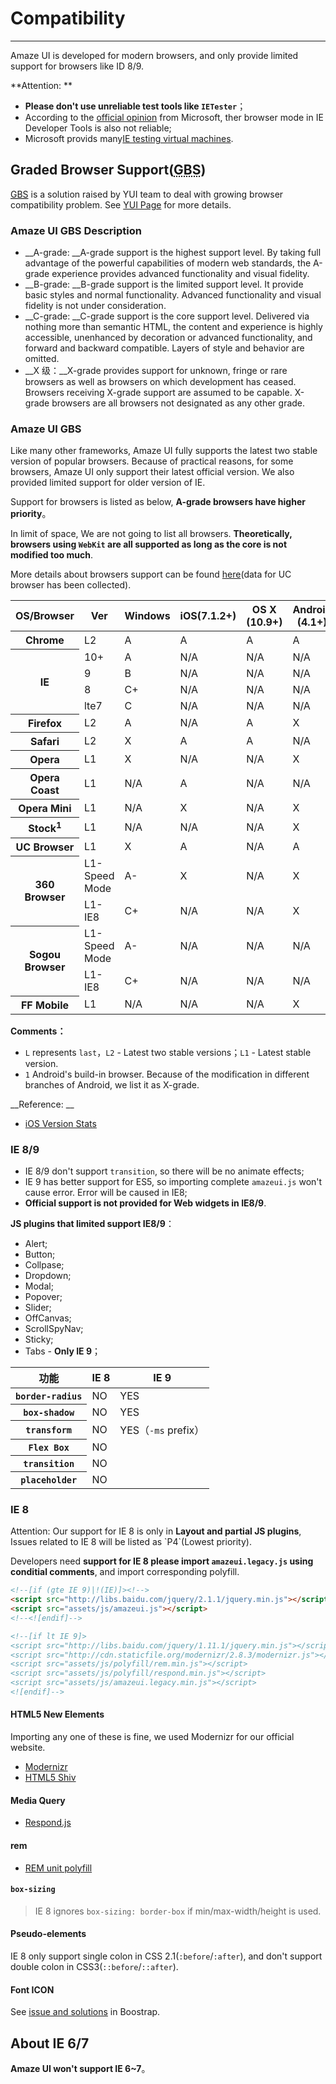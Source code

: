 # Compatibility
---

Amaze UI is developed for modern browsers, and only provide limited support for browsers like ID 8/9.

**Attention: **

- **Please don't use unreliable test tools like `IETester`**；
- According to the [official opinion](https://www.modern.ie/en-us/f12) from Microsoft, ther browser mode in IE Developer Tools is also not reliable;
- Microsoft provids many[IE testing virtual machines](https://www.modern.ie/zh-cn/virtualization-tools#downloads).

## Graded Browser Support(<abbr title="Graded Browser Support">GBS</abbr>)

[<abbr title="Graded Browser Support">GBS</abbr>](https://github.com/yui/yui3/wiki/Graded-Browser-Support) is a solution raised by YUI team to deal with growing browser compatibility problem. See [YUI Page](https://github.com/yui/yui3/wiki/Graded-Browser-Support) for more details.

### Amaze UI GBS Description

- __A-grade: __A-grade support is the highest support level. By taking full advantage of the powerful capabilities of modern web standards, the A-grade experience provides advanced functionality and visual fidelity.
- __B-grade: __B-grade support is the limited support level. It provide basic styles and normal functionality. Advanced functionality and visual fidelity is not under consideration.
- __C-grade: __C-grade support is the core support level. Delivered via nothing more than semantic HTML, the content and experience is highly accessible, unenhanced by decoration or advanced functionality, and forward and backward compatible. Layers of style and behavior are omitted.
- __X 级：__X-grade provides support for unknown, fringe or rare browsers as well as browsers on which development has ceased. Browsers receiving X-grade support are assumed to be capable. X-grade browsers are all browsers not designated as any other grade.

### Amaze UI GBS

Like many other frameworks, Amaze UI fully supports the latest two stable version of popular browsers. Because of practical reasons, for some browsers, Amaze UI only support their latest official version. We also provided limited support for older version of IE.

Support for browsers is listed as below, **A-grade browsers have higher priority**。

In limit of space, We are not going to list all browsers. **Theoretically, browsers using `WebKit` are all supported as long as the core is not modified too much**.

More details about browsers support can be found [here](http://caniuse.com/)(data for UC browser has been collected).

<table class="am-table am-table-bordered am-table-striped">
  <thead>
    <tr>
      <th scope="row">OS/Browser</th>
      <th scope="row">Ver</th>
      <th scope="row">Windows</th>
      <th scope="row">iOS(7.1.2+)</th>
      <th scope="row">OS X (10.9+)</th>
      <th scope="row">Android (4.1+)</th>
      <th scope="row">WP(8+)</th>
    </tr>
  </thead>
  <tbody>
  <tr>
    <th scope="row">Chrome</th>
    <td>L2</td>
    <td class="am-success">A</td>
    <td class="am-success">A</td>
    <td class="am-success">A</td>
    <td class="am-success">A</td>
    <td class="am-disabled">N/A</td>
  </tr>
  <tr>
    <th scope="row" rowspan="4">IE</th>
    <td>10+</td>
    <td class="am-success">A</td>
    <td class="am-disabled">N/A</td>
    <td class="am-disabled">N/A</td>
    <td class="am-disabled">N/A</td>
    <td class="am-success">A-</td>
  </tr>
  <tr>
    <td>9</td>
    <td class="am-warning">B</td>
    <td class="am-disabled">N/A</td>
    <td class="am-disabled">N/A</td>
    <td class="am-disabled">N/A</td>
    <td class="am-disabled">N/A</td>
  </tr>
  <tr>
    <td>8</td>
    <td class="am-danger">C+</td>
    <td class="am-disabled">N/A</td>
    <td class="am-disabled">N/A</td>
    <td class="am-disabled">N/A</td>
    <td class="am-disabled">N/A</td>
  </tr>
  <tr>
    <td>lte7</td>
    <td class="am-danger">C</td>
    <td class="am-disabled">N/A</td>
    <td class="am-disabled">N/A</td>
    <td class="am-disabled">N/A</td>
    <td class="am-disabled">N/A</td>
  </tr>
  <tr>
    <th scope="row">Firefox</th>
    <td>L2</td>
    <td class="am-success">A</td>
    <td class="am-disabled">N/A</td>
    <td class="am-success">A</td>
    <td class="am-primary">X</td>
    <td class="am-disabled">N/A</td>
  </tr>
  <tr>
    <th scope="row">Safari</th>
    <td>L2</td>
    <td class="am-primary">X</td>
    <td class="am-success">A</td>
    <td class="am-success">A</td>
    <td class="am-disabled">N/A</td>
    <td class="am-disabled">N/A</td>
  </tr>
  <tr>
    <th scope="row">Opera</th>
    <td>L1</td>
    <td class="am-primary">X</td>
    <td class="am-disabled">N/A</td>
    <td class="am-disabled">N/A</td>
    <td class="am-primary">X</td>
    <td class="am-disabled">N/A</td>
  </tr>
  <tr>
    <th scope="row">Opera Coast</th>
    <td>L1</td>
    <td class="am-disabled">N/A</td>
    <td class="am-success">A</td>
    <td class="am-disabled">N/A</td>
    <td class="am-disabled">N/A</td>
    <td class="am-disabled">N/A</td>
  </tr>
  <tr>
    <th scope="row">Opera Mini</th>
    <td>L1</td>
    <td class="am-disabled">N/A</td>
    <td class="am-primary">X</td>
    <td class="am-disabled">N/A</td>
    <td class="am-primary">X</td>
    <td class="am-primary">X</td>
  </tr>
  <tr>
    <th scope="row" class="am-text-nowrap">Stock<sup>1</sup></th>
    <td>L1</td>
    <td class="am-disabled">N/A</td>
    <td class="am-disabled">N/A</td>
    <td class="am-disabled">N/A</td>
    <td class="am-primary">X</td>
    <td class="am-disabled">N/A</td>
  </tr>
  <tr>
    <th scope="row">UC Browser</th>
    <td>L1</td>
    <td class="am-primary">X</td>
    <td class="am-success">A</td>
    <td class="am-disabled">N/A</td>
    <td class="am-success">A</td>
    <td class="am-success">A-</td>
  </tr>
  <tr>
    <th scope="row" rowspan="2">360 Browser</th>
    <td>L1-Speed Mode</td>
    <td class="am-success">A-</td>
    <td class="am-primary">X</td>
    <td class="am-success">N/A</td>
    <td class="am-primary">X</td>
    <td class="am-disabled">N/A</td>
  </tr>
  <tr>
    <td>L1-IE8</td>
    <td class="am-danger">C+</td>
    <td class="am-disabled">N/A</td>
    <td class="am-disabled">N/A</td>
    <td class="am-primary">X</td>
    <td class="am-disabled">N/A</td>
  </tr>
  <tr>
    <th scope="row" rowspan="2">Sogou Browser</th>
    <td class="am-text-nowrap">L1-Speed Mode</td>
    <td class="am-success">A-</td>
    <td class="am-disabled">N/A</td>
    <td class="am-disabled">N/A</td>
    <td class="am-disabled">N/A</td>
    <td class="am-disabled">N/A</td>
  </tr>
  <tr>
    <td>L1-IE8</td>
    <td class="am-danger">C+</td>
    <td class="am-disabled">N/A</td>
    <td class="am-disabled">N/A</td>
    <td class="am-disabled">N/A</td>
    <td class="am-disabled">N/A</td>
  </tr>
  <tr>
    <th scope="row">FF Mobile</th>
    <td>L1</td>
    <td class="am-disabled">N/A</td>
    <td class="am-disabled">N/A</td>
    <td class="am-disabled">N/A</td>
    <td>X</td>
    <td class="am-disabled">N/A</td>
  </tr>
  </tbody>
</table>

__Comments：__

- `L` represents `last`，`L2` - Latest two stable versions；`L1` - Latest stable version.
- `1` Android's build-in browser. Because of the modification in different branches of Android, we list it as X-grade.

__Reference: __

- [iOS Version Stats](http://david-smith.org/iosversionstats/)

### IE 8/9

- IE 8/9 don't support `transition`, so there will be no animate effects;
- IE 9 has better support for ES5, so importing complete `amazeui.js` won't cause error. Error will be caused in IE8;
- **Official support is not provided for Web widgets in IE8/9**.

**JS plugins that limited support IE8/9**：

- Alert;
- Button;
- Collpase;
- Dropdown;
- Modal;
- Popover;
- Slider;
- OffCanvas;
- ScrollSpyNav;
- Sticky;
- Tabs - **Only IE 9**；

<table class="am-table am-table-bordered am-table-striped">
  <thead>
  <tr>
    <th scope="col" class="col-xs-4">功能</th>
    <th scope="col" class="col-xs-4">IE 8</th>
    <th scope="col" class="col-xs-4">IE 9</th>
  </tr>
  </thead>
  <tbody>
  <tr>
    <th scope="row"><code>border-radius</code></th>
    <td class="am-danger"><span class="am-icon-close"></span>NO</td>
    <td class="am-success"><span class="am-icon-check"></span>YES</td>
  </tr>
  <tr>
    <th scope="row"><code>box-shadow</code></th>
    <td class="am-danger"><span class="am-icon-remove"></span>NO</td>
    <td class="am-success"><span class="am-icon-check"></span>YES</td>
  </tr>
  <tr>
    <th scope="row"><code>transform</code></th>
    <td class="am-danger"><span class="am-icon-remove"></span>NO</td>
    <td class="am-success"><span class="am-icon-check"></span>YES（<code>-ms</code> prefix）</td>
  </tr>
  <tr>
    <th scope="row"><code>Flex Box</code></th>
    <td colspan="2" class="am-danger"><span class="am-icon-remove"></span>NO</td>
  </tr>
  <tr>
    <th scope="row"><code>transition</code></th>
    <td colspan="2" class="am-danger"><span class="am-icon-remove"></span>NO</td>
  </tr>
  <tr>
    <th scope="row"><code>placeholder</code></th>
    <td colspan="2" class="am-danger"><span class="am-icon-remove"></span>NO</td>
  </tr>
  </tbody>
</table>

### IE 8

<div class="am-alert am-alert-warning">
  Attention: Our support for IE 8 is only in <strong>Layout and partial JS plugins</strong>, Issues related to IE 8 will be listed as `P4`(Lowest priority).
</div>

Developers need **support for IE 8 please import `amazeui.legacy.js` using conditial comments**, and import corresponding polyfill.

```html
﻿<!--[if (gte IE 9)|!(IE)]><!-->
<script src="http://libs.baidu.com/jquery/2.1.1/jquery.min.js"></script>
<script src="assets/js/amazeui.js"></script>
<!--<![endif]-->

<!--[if lt IE 9]>
<script src="http://libs.baidu.com/jquery/1.11.1/jquery.min.js"></script>
<script src="http://cdn.staticfile.org/modernizr/2.8.3/modernizr.js"></script>
<script src="assets/js/polyfill/rem.min.js"></script>
<script src="assets/js/polyfill/respond.min.js"></script>
<script src="assets/js/amazeui.legacy.min.js"></script>
<![endif]-->
```

#### HTML5 New Elements

Importing any one of these is fine, we used Modernizr for our official website.

- [Modernizr](https://github.com/Modernizr/Modernizr)
- [HTML5 Shiv](https://github.com/aFarkas/html5shiv)

#### Media Query

- [Respond.js](https://github.com/scottjehl/Respond)

#### rem

- [REM unit polyfill](https://github.com/chuckcarpenter/REM-unit-polyfill)

#### `box-sizing`

> IE 8 ignores `box-sizing: border-box` if min/max-width/height is used.

#### Pseudo-elements

IE 8 only support single colon in CSS 2.1(`:before`/`:after`), and don't support double colon in CSS3(`::before`/`::after`).

#### Font ICON

See [issue and solutions](https://github.com/twbs/bootstrap/issues/13863) in Boostrap.

## About IE 6/7

**Amaze UI won't support IE 6~7**。
